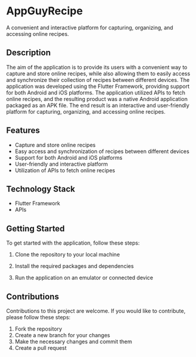 # AppGuyRecipe

A convenient and interactive platform for capturing, organizing, and accessing online recipes.

## Description

The aim of the application is to provide its users with a convenient way to capture and store online recipes, while also allowing them to easily access and synchronize their collection of recipes between different devices. The application was developed using the Flutter Framework, providing support for both Android and iOS platforms. The application utilized APIs to fetch online recipes, and the resulting product was a native Android application packaged as an APK file. The end result is an interactive and user-friendly platform for capturing, organizing, and accessing online recipes.

## Features

- Capture and store online recipes
- Easy access and synchronization of recipes between different devices
- Support for both Android and iOS platforms
- User-friendly and interactive platform
- Utilization of APIs to fetch online recipes

## Technology Stack

- Flutter Framework
- APIs

## Getting Started

To get started with the application, follow these steps:

1. Clone the repository to your local machine

2. Install the required packages and dependencies

3. Run the application on an emulator or connected device


## Contributions

Contributions to this project are welcome. If you would like to contribute, please follow these steps:

1. Fork the repository
2. Create a new branch for your changes
3. Make the necessary changes and commit them
4. Create a pull request





